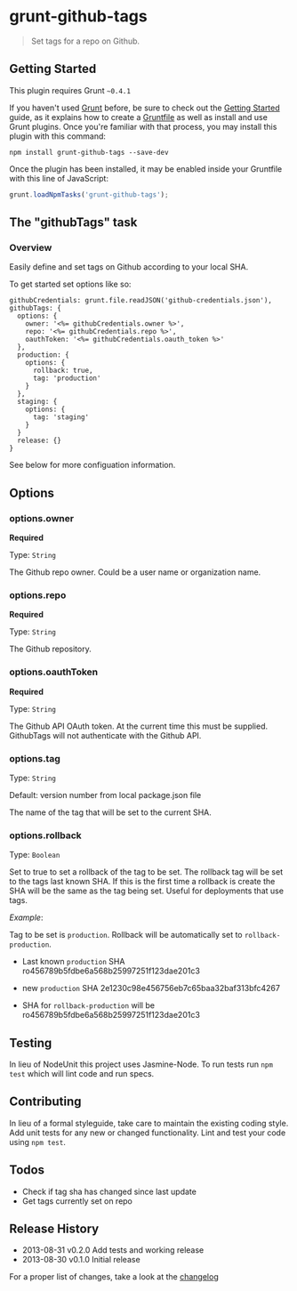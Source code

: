 # grunt-github-tags

> Set tags for a repo on Github.

## Getting Started
This plugin requires Grunt `~0.4.1`

If you haven't used [Grunt](http://gruntjs.com/) before, be sure to check out the [Getting Started](http://gruntjs.com/getting-started) guide, as it explains how to create a [Gruntfile](http://gruntjs.com/sample-gruntfile) as well as install and use Grunt plugins. Once you're familiar with that process, you may install this plugin with this command:

```shell
npm install grunt-github-tags --save-dev
```

Once the plugin has been installed, it may be enabled inside your Gruntfile with this line of JavaScript:

```js
grunt.loadNpmTasks('grunt-github-tags');
```

## The "githubTags" task

### Overview
Easily define and set tags on Github according to your local SHA.

To get started set options like so:

```
githubCredentials: grunt.file.readJSON('github-credentials.json'),
githubTags: {
  options: {
    owner: '<%= githubCredentials.owner %>',
    repo: '<%= githubCredentials.repo %>',
    oauthToken: '<%= githubCredentials.oauth_token %>'
  },
  production: {
    options: {
      rollback: true,
      tag: 'production'
    }
  },
  staging: {
    options: {
      tag: 'staging'
    }
  }
  release: {}
}
```
See below for more configuation information.

## Options

### options.owner
**Required**

Type: `String`

The Github repo owner. Could be a user name or organization name.

### options.repo
**Required**

Type: `String`

The Github repository.

### options.oauthToken
**Required**

Type: `String`

The Github API OAuth token. At the current time this must be supplied. GithubTags will not authenticate with the Github API.

### options.tag

Type: `String`

Default: version number from local package.json file

The name of the tag that will be set to the current SHA.

### options.rollback

Type: `Boolean`

Set to true to set a rollback of the tag to be set. The rollback tag will be set to the tags last known SHA. If this is the first time a rollback is create the SHA will be the same as the tag being set. Useful for deployments that use tags.

*Example*:

Tag to be set is `production`. Rollback will be automatically set to `rollback-production`.

* Last known `production` SHA ro456789b5fdbe6a568b25997251f123dae201c3

* new `production` SHA 2e1230c98e456756eb7c65baa32baf313bfc4267

* SHA for `rollback-production` will be ro456789b5fdbe6a568b25997251f123dae201c3

## Testing
In lieu of NodeUnit this project uses Jasmine-Node. To run tests run `npm test` which will lint code and run specs.

## Contributing
In lieu of a formal styleguide, take care to maintain the existing coding style. Add unit tests for any new or changed functionality. Lint and test your code using `npm test`.

## Todos
* Check if tag sha has changed since last update
* Get tags currently set on repo

## Release History
* 2013-08-31  v0.2.0  Add tests and working release
* 2013-08-30  v0.1.0  Initial release

For a proper list of changes, take a look at the [changelog](https://github.com/bellycard/grunt-github-tags/blob/master/CHANGELOG.md)
